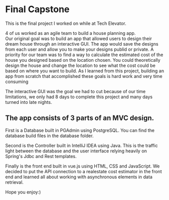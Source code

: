 # Final Capstone

This is the final project I worked on while at Tech Elevator.<br>

4 of us worked as an agile team to build a house planning app. <br>
Our original goal was to build an app that allowed users to design their dream house through an interactive GUI. The app would save the designs from each user and allow you to make your designs publid or private. A priority for our team was to find a way to calculate the estimated cost of the house you designed based on the location chosen. You could theoretically design the house and change the location to see what the cost could be based on where you want to build. As I learned from this project, building an app from scratch that accomplished these goals is hard work and very time consuming <br>

The interactive GUI was the goal we had to cut because of our time limitations, we only had 8 days to complete this project and many days turned into late nights.

## The app consists of 3 parts of an MVC design.<br>

First is a Database built in PGAdmin using PostgreSQL. You can find the database build files in the database folder.

Second is the Controller built in IntelliJ IDEA using Java. This is the traffic light between the database and the user interface relying heavily on Spring's Jdbc and Rest templates.

Finally is the front end built in vue.js using HTML, CSS and JavaScript. We decided to put the API connection to a realestate cost estimator in the front end and learned all about working with asynchronous elements in data retrieval. 

Hope you enjoy:)
